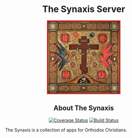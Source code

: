 <h1 align="center">The Synaxis Server</h1>

<p align="center">
  <img src=".docs/images/icon.jpeg" alt="The Synaxis" />
</p>

<h2 align="center">About The Synaxis</h2>
<p align="center">
  <a href='https://coveralls.io/github/mosesintech/theSynaxisServer?branch=master'><img src='https://coveralls.io/repos/github/mosesintech/theSynaxisServer/badge.svg?branch=master' alt='Coverage Status' /></a>
  <a href='https://app.travis-ci.com/mosesintech/theSynaxisServer'><img src='https://app.travis-ci.com/mosesintech/theSynaxisServer.svg?branch=master' alt='Build Status' /></a>
</p>

The Synaxis is a collection of apps for Orthodox Christians.
